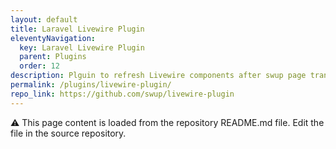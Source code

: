 ```yaml
---
layout: default
title: Laravel Livewire Plugin
eleventyNavigation:
  key: Laravel Livewire Plugin
  parent: Plugins
  order: 12
description: Plguin to refresh Livewire components after swup page transition
permalink: /plugins/livewire-plugin/
repo_link: https://github.com/swup/livewire-plugin
---
```


⚠️ This page content is loaded from the repository README.md file. Edit the file in the source repository.
